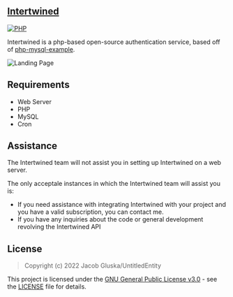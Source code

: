 ## [Intertwined](https://intertwined.solutions)

[![PHP](https://img.shields.io/badge/language-PHP-787cb5.svg?style=plastic)](https://en.wikipedia.org/wiki/PHP) 

Intertwined is a php-based open-source authentication service, based off of [php-mysql-example](https://github.com/UntitledEntity/php-mysql-example).

![Landing Page](https://files.catbox.moe/yioynm.PNG)

## Requirements

- Web Server
- PHP
- MySQL
- Cron

## Assistance

The Intertwined team will not assist you in setting up Intertwined on a web server. </br>

The only acceptale instances in which the Intertwined team will assist you is: 
- If you need assistance with integrating Intertwined with your project and you have a valid subscription, you can contact me.
- If you have any inquiries about the code or general development revolving the Intertwined API

## License

> Copyright (c) 2022 Jacob Gluska/UntitledEntity

This project is licensed under the [GNU General Public License v3.0](https://choosealicense.com/licenses/gpl-3.0/) - see the [LICENSE](https://github.com/UntitledEntity/intertwined-web/blob/main/LICENSE) file for details.
